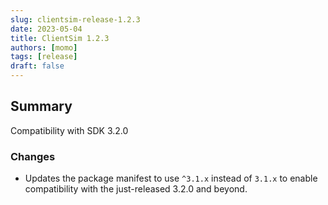 ```yaml
---
slug: clientsim-release-1.2.3
date: 2023-05-04
title: ClientSim 1.2.3
authors: [momo]
tags: [release]
draft: false
---
```

## Summary

Compatibility with SDK 3.2.0

<!-- truncate -->

### Changes

* Updates the package manifest to use `^3.1.x` instead of `3.1.x` to enable compatibility with the just-released 3.2.0 and beyond.
